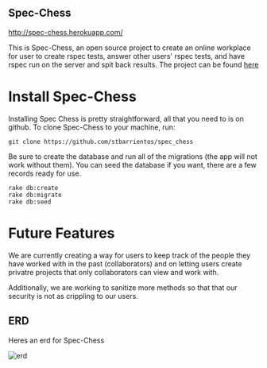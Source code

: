 Spec-Chess
----------

http://spec-chess.herokuapp.com/

This is Spec-Chess, an open source project to create an online workplace for user to create rspec tests, answer other users' rspec tests, and have rspec run on the server and spit back results. The project can be found [here](https://github.com/stbarrientos/spec_chess)

Install Spec-Chess
==================

Installing Spec Chess is pretty straightforward, all that you need to is on github. To clone Spec-Chess to your machine, run:

`git clone https://github.com/stbarrientos/spec_chess`

Be sure to create the database and run all of the migrations (the app will not work without them). You can seed the database if you want, there are a few records ready for use.

`rake db:create`  
`rake db:migrate`  
`rake db:seed`

Future Features
===============

We are currently creating a way for users to keep track of the people they have worked with in the past (collaborators) and on letting users create privatre projects that only collaborators can view and work with.

Additionally, we are working to sanitize more methods so that that our security is not as crippling to our users.

ERD
---

Heres an erd for Spec-Chess

![erd](https://www.gliffy.com/go/html5/6153302?app=1b5094b0-6042-11e2-bcfd-0800200c9a66 "ERD")